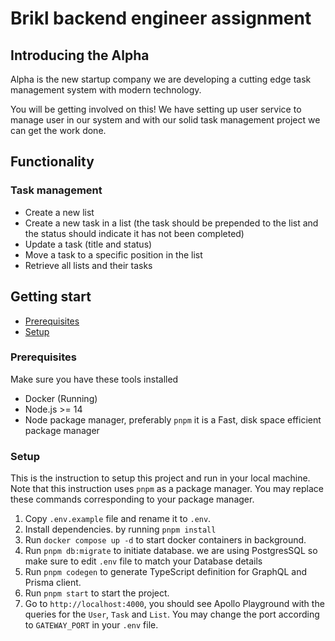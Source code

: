 # Brikl backend engineer assignment

## Introducing the Alpha

Alpha is the new startup company we are developing a cutting edge task management system with modern technology.

You will be getting involved on this! We have setting up user service to manage user in our system and with our solid task management project we can get the work done.

## Functionality

### Task management

- Create a new list
- Create a new task in a list (the task should be prepended to the list and the
  status should indicate it has not been completed)
- Update a task (title and status)
- Move a task to a specific position in the list
- Retrieve all lists and their tasks

## Getting start

- [Prerequisites](#prerequisites)
- [Setup](#setup)

### Prerequisites

Make sure you have these tools installed

- Docker (Running)
- Node.js >= 14
- Node package manager, preferably `pnpm` it is a Fast, disk space efficient package manager

### Setup

This is the instruction to setup this project and run in your local machine. Note that this instruction uses `pnpm` as a package manager. You may replace these commands corresponding to your package manager.

1. Copy `.env.example` file and rename it to `.env`.
2. Install dependencies. by running `pnpm install`
3. Run `docker compose up -d` to start docker containers in background.
4. Run `pnpm db:migrate` to initiate database. we are using PostgresSQL so make sure to edit `.env` file to match your Database details
5. Run `pnpm codegen` to generate TypeScript definition for GraphQL and Prisma client.
6. Run `pnpm start` to start the project.
7. Go to `http://localhost:4000`, you should see Apollo Playground with the queries for the `User`, `Task` and `List`. You may change the port according to `GATEWAY_PORT` in your `.env` file.
